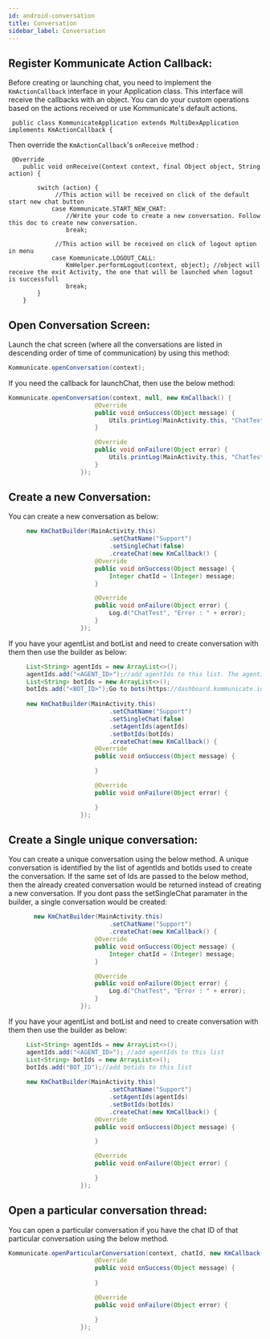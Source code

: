 ```yaml
---
id: android-conversation
title: Conversation
sidebar_label: Conversation
---
```

## Register Kommunicate Action Callback:
Before creating or launching chat, you need to implement the ```KmActionCallback``` interface in your Application class. This interface will receive the callbacks with an object. You can do your custom operations based on the actions received or use Kommunicate's default actions.

```
 public class KommunicateApplication extends MultiDexApplication implements KmActionCallback {
```

Then override the ```KmActionCallback```'s ```onReceive``` method :

```
 @Override
    public void onReceive(Context context, final Object object, String action) {

        switch (action) {
             //This action will be received on click of the default start new chat button
            case Kommunicate.START_NEW_CHAT:
                //Write your code to create a new conversation. Follow this doc to create new conversation.
                break;
                
             //This action will be received on click of logout option in menu
            case Kommunicate.LOGOUT_CALL:
                KmHelper.performLogout(context, object); //object will receive the exit Activity, the one that will be launched when logout is successfull
                break;
        }
    }
```

## Open Conversation Screen:
Launch the chat screen (where all the conversations are listed in descending order of time of communication) by using this method:

```java
Kommunicate.openConversation(context);
```

If you need the callback for launchChat, then use the below method:
```java
Kommunicate.openConversation(context, null, new KmCallback() {
                        @Override
                        public void onSuccess(Object message) {
                            Utils.printLog(MainActivity.this, "ChatTest", "Launch Success : " + message);
                        }

                        @Override
                        public void onFailure(Object error) {
                            Utils.printLog(MainActivity.this, "ChatTest", "Launch Failure : " + error);
                        }
                    });
```

## Create a new Conversation: 
You can create a new conversation as below:
```java
     new KmChatBuilder(MainActivity.this)
                            .setChatName("Support")
                            .setSingleChat(false)
                            .createChat(new KmCallback() {
                        @Override
                        public void onSuccess(Object message) {
                            Integer chatId = (Integer) message;
                        }

                        @Override
                        public void onFailure(Object error) {
                            Log.d("ChatTest", "Error : " + error);
                        }
                    });
```

If you have your agentList and botList and need to create conversation with them then use the builder as below:
```java
     List<String> agentIds = new ArrayList<>();
     agentIds.add("<AGENT_ID>");//add agentIds to this list. The agentId is the emailId you used to singup on kommunicate dashboard
     List<String> botIds = new ArrayList<>(); 
     botIds.add("<BOT_ID>");Go to bots(https://dashboard.kommunicate.io/bot) -> Integrated bots -> Copy botID 
     
     new KmChatBuilder(MainActivity.this)
                            .setChatName("Support")
                            .setSingleChat(false)
                            .setAgentIds(agentIds)
                            .setBotIds(botIds)
                            .createChat(new KmCallback() {
                        @Override
                        public void onSuccess(Object message) {

                        }

                        @Override
                        public void onFailure(Object error) {

                        }
                    });
```

## Create a Single unique conversation:
You can create a unique conversation using the below method. A unique conversation is identified by the list of agentIds and botIds used to create the conversation. If the same set of Ids are passed to the below method, then the already created conversation would be returned instead of creating a new conversation. If you dont pass the setSingleChat paramater in the builder, a single conversation would be created:

```java
       new KmChatBuilder(MainActivity.this)
                            .setChatName("Support")
                            .createChat(new KmCallback() {
                        @Override
                        public void onSuccess(Object message) {
                            Integer chatId = (Integer) message;
                        }

                        @Override
                        public void onFailure(Object error) {
                            Log.d("ChatTest", "Error : " + error);
                        }
                    });
```
If you have your agentList and botList and need to create conversation with them then use the builder as below:
```java
     List<String> agentIds = new ArrayList<>();
     agentIds.add("<AGENT_ID>"); //add agentIds to this list
     List<String> botIds = new ArrayList<>(); 
     botIds.add("BOT_ID");//add botids to this list
     
     new KmChatBuilder(MainActivity.this)
                            .setChatName("Support")
                            .setAgentIds(agentIds)
                            .setBotIds(botIds)
                            .createChat(new KmCallback() {
                        @Override
                        public void onSuccess(Object message) {

                        }

                        @Override
                        public void onFailure(Object error) {

                        }
                    });
```
## Open a particular conversation thread:
You can open a particular conversation if you have the chat ID of that particular conversation using the below method.
```java
Kommunicate.openParticularConversation(context, chatId, new KmCallback() {
                        @Override
                        public void onSuccess(Object message) {
                              
                        }

                        @Override
                        public void onFailure(Object error) {

                        }
                    });
```
